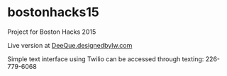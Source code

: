 # bostonhacks15
Project for Boston Hacks 2015

Live version at [DeeQue.designedbylw.com](http://deeque.designedbylw.com)

Simple text interface using Twilio can be accessed through texting: 226-779-6068
